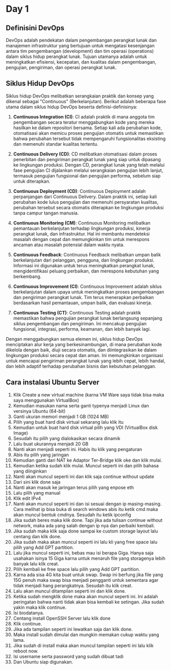 # Day 1
## Definisini DevOps
DevOps adalah pendekatan dalam pengembangan perangkat lunak dan manajemen infrastruktur yang bertujuan untuk mengatasi kesenjangan antara tim pengembangan (development) dan tim operasi (operations) dalam siklus hidup perangkat lunak. Tujuan utamanya adalah untuk meningkatkan efisiensi, kecepatan, dan kualitas dalam pengembangan, pengujian, pengiriman, dan operasi perangkat lunak.

## Siklus Hidup DevOps
Siklus hidup DevOps melibatkan serangkaian praktik dan konsep yang dikenal sebagai "Continuous" (Berkelanjutan). Berikut adalah beberapa fase utama dalam siklus hidup DevOps beserta definisi-definisinya:

1. **Continuous Integration (CI)**:
   CI adalah praktik di mana anggota tim pengembangan secara teratur menggabungkan kode yang mereka hasilkan ke dalam repositori bersama. Setiap kali ada perubahan kode, otomatisasi akan memicu proses pengujian otomatis untuk memastikan bahwa perubahan tersebut tidak mempengaruhi fungsionalitas eksisting dan memenuhi standar kualitas tertentu.

2. **Continuous Delivery (CD)**:
   CD melibatkan otomatisasi dalam proses penerbitan dan pengiriman perangkat lunak yang siap untuk dipasang ke lingkungan produksi. Dengan CD, perangkat lunak yang telah melalui fase pengujian CI dijalankan melalui serangkaian pengujian lebih lanjut, termasuk pengujian fungsional dan pengujian performa, sebelum siap untuk diterapkan.

3. **Continuous Deployment (CD)**:
   Continuous Deployment adalah perpanjangan dari Continuous Delivery. Dalam praktik ini, setiap kali perubahan kode lulus pengujian dan memenuhi persyaratan kualitas, perubahan tersebut secara otomatis diterapkan ke lingkungan produksi tanpa campur tangan manusia.

4. **Continuous Monitoring (CM)**:
   Continuous Monitoring melibatkan pemantauan berkelanjutan terhadap lingkungan produksi, kinerja perangkat lunak, dan infrastruktur. Hal ini membantu mendeteksi masalah dengan cepat dan memungkinkan tim untuk merespons ancaman atau masalah potensial dalam waktu nyata.

5. **Continuous Feedback**:
   Continuous Feedback melibatkan umpan balik berkelanjutan dari pelanggan, pengguna, dan lingkungan produksi. Informasi ini digunakan untuk terus meningkatkan perangkat lunak, mengidentifikasi peluang perbaikan, dan merespons kebutuhan yang berkembang.

6. **Continuous Improvement (CI)**:
   Continuous Improvement adalah siklus berkelanjutan dalam upaya untuk meningkatkan proses pengembangan dan pengiriman perangkat lunak. Tim terus menerapkan perbaikan berdasarkan hasil pemantauan, umpan balik, dan evaluasi kinerja.

7. **Continuous Testing (CT)**:
   Continuous Testing adalah praktik memastikan bahwa pengujian perangkat lunak berlangsung sepanjang siklus pengembangan dan pengiriman. Ini mencakup pengujian fungsional, integrasi, performa, keamanan, dan lebih banyak lagi.

Dengan menggabungkan semua elemen ini, siklus hidup DevOps menciptakan alur kerja yang berkesinambungan, di mana perubahan kode dikelola dengan baik, diuji secara otomatis, dan diintegrasikan ke dalam lingkungan produksi secara cepat dan aman. Ini memungkinkan organisasi untuk mencapai pengiriman perangkat lunak yang lebih cepat, lebih handal, dan lebih adaptif terhadap perubahan bisnis dan kebutuhan pelanggan.

## Cara instalasi Ubuntu Server
1.	Klik Create a new virtual machine (karna VM Ware saya tidak bisa maka saya menggunakan VirtualBox) 
2.	Kemudian masukan nama serta ganti typenya menjadi Linux dan versinya Ubuntu (64-bit)
3.	Ganti ukuran  memori menjadi 1 GB (1024 MB)
4.	Pilih yang  buat hard disk virtual sekarang lalu klik itu
5.	Kemudian untuk buat hard disk virtual pilih yang VDI (VirtualBox disk Image)
6.	Sesudah itu pilih yang dialokasikan secara dinamik
7.	Lalu buat ukurannya menjadi 20 GB
8.	Nanti akan menjadi seperti ini. Habis itu klik yang pengaturan
9.	Abis itu pilih yang jaringan
10.	Kemudian ganti dari NAT ke Adaptor Ter-Bridge  klik oke dan klik mulai.
11.	Kemudian ketika sudah klik mulai. Muncul seperti ini dan pilih bahasa yang diinginkan
12.	Nanti akan muncul seperti ini dan klik saja continue without update
13.	Dari sini klik done saja
14.	Nanti akan masuk ke jaringan terus pilih yang enpose eth
15.	Lalu pilih yang manual
16.	Klik edit IPv4 
17.	Nanti akan muncul seperti ini dan isi sesuai dengan ip masing-masing. Cara melihat ip bisa buka di search windows abis itu ketik cmd maka akan muncul bentuk cmdnya. Sesudah itu ketik ipconfig 
18.	Jika sudah beres maka klik done. Tapi jika ada tulisan continue without network, maka ada yang salah dengan ip nya dan perbaiki kembali. 
19.	Jika sudah maka klik saja done sampai ke custom storage  layout lalu centang dan klik done. 
20.	Jika sudah maka akan muncul seperti ini lalu kli yang free space lalu pilih yang Add GPT partition. 
21.	Lalu jika muncul seperti ini, bebas mau isi berapa Giga. Hanya saja usahakan isinya 15 Giga karna untuk menaruh file yang storagenya lebih banyak lalu klik creat.
22.	Pilih kembali ke free space lalu pilih yang Add  GPT partition. 
23.	Karna ada sisa 4G kita buat untuk swap. Swap ini berfung jika file yang 15G penuh maka swap bisa menjadi pengganti untuk sementara agar tidak menjadi hang perangkatnya. Sesudah itu klik creat. 
24.	Lalu akan muncul ditampilan seperti ini dan klik done. 
25.	Ketika sudah mengklik done maka akan muncul seperti ini. Ini adalah peringatan bahwa nanti tidak akan bisa kembali ke setingan. Jika sudah yakin maka klik continue.
26.	Isi biodatanya. 
27.	Centang install OpenSSH Server lalu klik done 
28.	Klik continue. 
29.	Jika ada tampilan seperti ini lewatkan saja dan klik done. 
30.	Maka install sudah dimulai dan mungkin memakan cukup waktu yang lama. 
31.	Jika sudah di install maka akan muncul tampilan seperti ini lalu klik reboot now.
32.	Isi username serta password yang sudah dibuat tadi 
33.	Dan Ubuntu siap digunakan. 